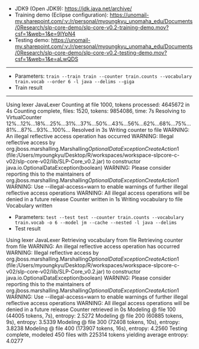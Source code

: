 * JDK9 (Open JDK9): https://jdk.java.net/archive/
* Training demo (Eclipse configuration): https://unomail-my.sharepoint.com/:v:/r/personal/myoungkyu_unomaha_edu/Documents/0Research/slp-core-demo/slp-core-v0.2-training-demo.mov?csf=1&web=1&e=9IYpN4
* Testing demo: https://unomail-my.sharepoint.com/:v:/r/personal/myoungkyu_unomaha_edu/Documents/0Research/slp-core-demo/slp-core-v0.2-testing-demo.mov?csf=1&web=1&e=aLwQDS

---
* Parameters: `train --train train --counter train.counts --vocabulary train.vocab --order 6 -l java --delims --giga`
* Train result
---

Using lexer JavaLexer
Counting at file 1000, tokens processed: 4645672 in 4s
Counting complete, files: 1520, tokens: 9854086, time: 7s
Resolving to VirtualCounter
12%...12%...18%...25%...31%...37%...50%...43%...56%...62%...68%...75%...81%...87%...93%...100%...
Resolved in 3s
Writing counter to file
WARNING: An illegal reflective access operation has occurred
WARNING: Illegal reflective access by org.jboss.marshalling.Marshalling$OptionalDataExceptionCreateAction$1 (file:/Users/myoungkyu/Desktop/R/workspaces/workspace-slpcore-c-v02/slp-core-v02/lib/SLP-Core_v0.2.jar) to constructor java.io.OptionalDataException(boolean)
WARNING: Please consider reporting this to the maintainers of org.jboss.marshalling.Marshalling$OptionalDataExceptionCreateAction$1
WARNING: Use --illegal-access=warn to enable warnings of further illegal reflective access operations
WARNING: All illegal access operations will be denied in a future release
Counter written in 1s
Writing vocabulary to file
Vocabulary written


* Parameters: `test --test test --counter train.counts --vocabulary train.vocab -o 6 --model jm --cache --nested -l java --delims`
* Test result

Using lexer JavaLexer
Retrieving vocabulary from file
Retrieving counter from file
WARNING: An illegal reflective access operation has occurred
WARNING: Illegal reflective access by org.jboss.marshalling.Marshalling$OptionalDataExceptionCreateAction$1 (file:/Users/myoungkyu/Desktop/R/workspaces/workspace-slpcore-c-v02/slp-core-v02/lib/SLP-Core_v0.2.jar) to constructor java.io.OptionalDataException(boolean)
WARNING: Please consider reporting this to the maintainers of org.jboss.marshalling.Marshalling$OptionalDataExceptionCreateAction$1
WARNING: Use --illegal-access=warn to enable warnings of further illegal reflective access operations
WARNING: All illegal access operations will be denied in a future release
Counter retrieved in 0s
Modeling @ file 100 (44005 tokens, 7s), entropy: 2.5272
Modeling @ file 200 (60885 tokens, 9s), entropy: 3.5339
Modeling @ file 300 (72408 tokens, 10s), entropy: 3.8238
Modeling @ file 400 (173907 tokens, 16s), entropy: 4.2560
Testing complete, modeled 450 files with 225314 tokens yielding average entropy:    4.0277
